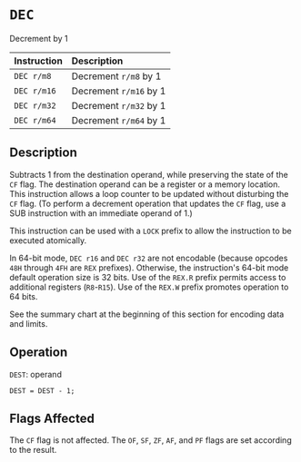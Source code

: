 # `DEC`
Decrement by 1

| Instruction | Description            |
| :---------- | :--------------------- |
| `DEC r/m8`  | Decrement `r/m8` by 1  |
| `DEC r/m16` | Decrement `r/m16` by 1 |
| `DEC r/m32` | Decrement `r/m32` by 1 |
| `DEC r/m64` | Decrement `r/m64` by 1 |

## Description
Subtracts 1 from the destination operand, while preserving the state of the `CF` flag. The destination operand can be a register or a memory location. This instruction allows a loop counter to be updated without disturbing the `CF` flag. (To perform a decrement operation that updates the `CF` flag, use a SUB instruction with an immediate operand of 1.)

This instruction can be used with a `LOCK` prefix to allow the instruction to be executed atomically.

In 64-bit mode, `DEC r16` and `DEC r32` are not encodable (because opcodes `48H` through `4FH` are `REX` prefixes). Otherwise, the instruction's 64-bit mode default operation size is 32 bits. Use of the `REX.R` prefix permits access to additional registers (`R8`-`R15`). Use of the `REX.W` prefix promotes operation to 64 bits.

See the summary chart at the beginning of this section for encoding data and limits.

## Operation
`DEST`: operand
```rust,ignore
DEST = DEST - 1;
```

## Flags Affected
The `CF` flag is not affected. The `OF`, `SF`, `ZF`, `AF`, and `PF` flags are set according to the result.
